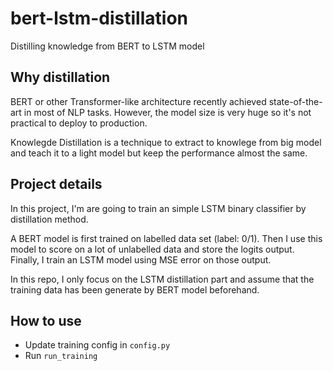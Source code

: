 # bert-lstm-distillation
Distilling knowledge from BERT to LSTM model

## Why distillation
BERT or other Transformer-like architecture recently achieved state-of-the-art in most of NLP tasks. However, the model size is very huge so it's not practical to deploy to production. 

Knowlegde Distillation is a technique to extract to knowlege from big model and teach it to a light model but keep the performance almost the same.

## Project details
In this project, I'm are going to train an simple LSTM binary classifier by distillation method. 

A BERT model is first trained on labelled data set (label: 0/1). Then I use this model to score on a lot of unlabelled data and store the logits output.
Finally, I train an LSTM model using MSE error on those output. 

In this repo, I only focus on the LSTM distillation part and assume that the training data has been generate by BERT model beforehand. 

## How to use
- Update training config in `config.py`
- Run `run_training`
